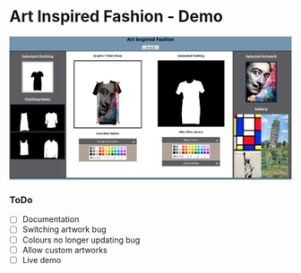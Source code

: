 # Art Inspired Fashion - Demo

![Alt text](images/aif_demo_image.png?raw=true "")

### ToDo

- [ ] Documentation
- [ ] Switching artwork bug
- [ ] Colours no longer updating bug
- [ ] Allow custom artworks
- [ ] Live demo